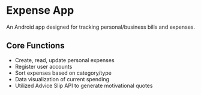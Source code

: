 # Expense App

An Android app designed for tracking personal/business bills and expenses.

## Core Functions
- Create, read, update personal expenses
- Register user accounts
- Sort expenses based on category/type
- Data visualization of current spending
- Utilized Advice Slip API to generate motivational quotes 


